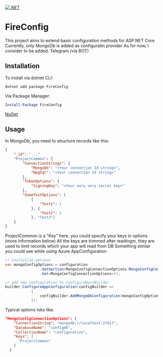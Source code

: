 [![.NET](https://github.com/CeSiumUA/FireConfig/actions/workflows/dotnet-build.yaml/badge.svg)](https://github.com/CeSiumUA/FireConfig/actions/workflows/dotnet-build.yaml)

# FireConfig

This project aims to extend basic configuration methods for ASP.NET Core
Currently, only MongoDb is added as configuratin provider
As for now, I consider to be added: Telegram (via BOT)

## Installation

To install via dotnet CLI:

```PowerShell
dotnet add package FireConfig
```

Via Package Manager:

```PowerShell
Install-Package FireConfig
```

[NuGet](https://www.nuget.org/packages/FireConfig/)

## Usage

In MongoDb, you need to structure records like this:

```JSON
{
    "_id": "..."
    "ProjectCommon": {
        "ConnectionStrings": {
            "MongoDb": "<Your connection Id string>",
            "NpgSql": "<Your connection Id string>"
        },
        "TokenOptions": {
            "SigningKey": "<Your very very secret key>"
        },
        "SomeTestOptions": [
            {
                "Test1": 1
            }, {
                "Test2": 2
            }, "Test3"]
    }
}
```

ProjectCommon is a "Key" here, you could specify your keys in options (more information below)
All the keys are trimmed after readingm, they are used to limit records which your app will read from DB
Something similar you could see while using Azure AppConfiguration

```C#
// initialize options
var mongoConfigOptions = configuration
                .GetSection(MongoConfigConnectionOptions.MongoConfigConnectionOptionsName)
                .Get<MongoConfigConnectionOptions>();

// add new configuration to ConfigureHostBuilder
builder.ConfigureAppConfiguration(configBuilder =>
            {
                configBuilder.AddMongoDbConfiguration(mongoConfigOptions);
            });
```

Typical options loks like:

```JSON
"MongoConfigConnectionOptions": {
    "ConnectionString": "mongodb://localhost:27017",
    "DatabaseName": "configdb",
    "CollectionName": "configuration",
    "Keys": [
      "ProjectCommon"
    ]
  }
```